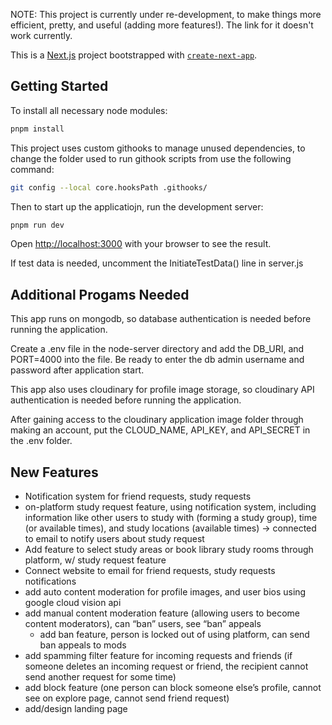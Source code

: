 NOTE: This project is currently under re-development, to make things more efficient, pretty, and useful (adding more features!). The link for it doesn't work currently.

This is a [Next.js](https://nextjs.org/) project bootstrapped with [`create-next-app`](https://github.com/vercel/next.js/tree/canary/packages/create-next-app).

## Getting Started

To install all necessary node modules:

```bash
pnpm install
```

This project uses custom githooks to manage unused dependencies, to change the folder used to run githook scripts from use the following command:

```bash
git config --local core.hooksPath .githooks/
```

Then to start up the applicatiojn, run the development server:

```bash
pnpm run dev
```

Open [http://localhost:3000](http://localhost:3000) with your browser to see the result.

If test data is needed, uncomment the InitiateTestData() line in server.js

## Additional Progams Needed

This app runs on mongodb, so database authentication is needed before running the application.

Create a .env file in the node-server directory and add the DB_URI, and PORT=4000 into the file. Be ready to enter the db admin username and password after application start.

This app also uses cloudinary for profile image storage, so cloudinary API authentication is needed before running the application.

After gaining access to the cloudinary application image folder through making an account, put the CLOUD_NAME, API_KEY, and API_SECRET in the .env folder.

## New Features

- Notification system for friend requests, study requests
- on-platform study request feature, using notification system, including information like other users to study with (forming a study group), time (or available times), and study locations (available times) -> connected to email to notify users about study request
- Add feature to select study areas or book library study rooms through platform, w/ study request feature
- Connect website to email for friend requests, study requests notifications
- add auto content moderation for profile images, and user bios using google cloud vision api
- add manual content moderation feature (allowing users to become content moderators), can “ban” users, see “ban” appeals
  - add ban feature, person is locked out of using platform, can send ban appeals to mods
- add spamming filter feature for incoming requests and friends (if someone deletes an incoming request or friend, the recipient cannot send another request for some time)
- add block feature (one person can block someone else’s profile, cannot see on explore page, cannot send friend request)
- add/design landing page
